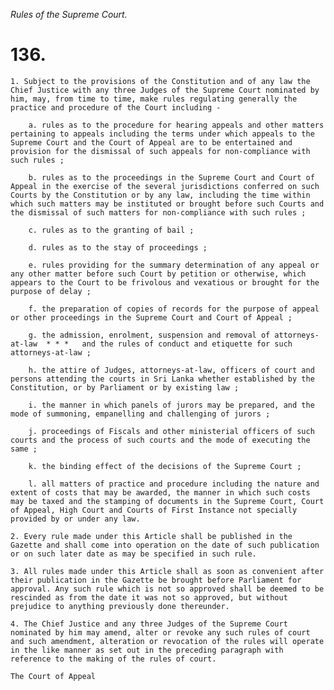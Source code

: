 *Rules of the Supreme Court.*

# 136.

    1. Subject to the provisions of the Constitution and of any law the Chief Justice with any three Judges of the Supreme Court nominated by him, may, from time to time, make rules regulating generally the practice and procedure of the Court including -

        a. rules as to the procedure for hearing appeals and other matters pertaining to appeals including the terms under which appeals to the Supreme Court and the Court of Appeal are to be entertained and provision for the dismissal of such appeals for non-compliance with such rules ;

        b. rules as to the proceedings in the Supreme Court and Court of Appeal in the exercise of the several jurisdictions conferred on such Courts by the Constitution or by any law, including the time within which such matters may be instituted or brought before such Courts and the dismissal of such matters for non-compliance with such rules ;

        c. rules as to the granting of bail ;

        d. rules as to the stay of proceedings ;

        e. rules providing for the summary determination of any appeal or any other matter before such Court by petition or otherwise, which appears to the Court to be frivolous and vexatious or brought for the purpose of delay ;

        f. the preparation of copies of records for the purpose of appeal or other proceedings in the Supreme Court and Court of Appeal ;

        g. the admission, enrolment, suspension and removal of attorneys-at-law  * * *   and the rules of conduct and etiquette for such attorneys-at-law ;

        h. the attire of Judges, attorneys-at-law, officers of court and persons attending the courts in Sri Lanka whether established by the Constitution, or by Parliament or by existing law ;

        i. the manner in which panels of jurors may be prepared, and the mode of summoning, empanelling and challenging of jurors ;

        j. proceedings of Fiscals and other ministerial officers of such courts and the process of such courts and the mode of executing the same ;

        k. the binding effect of the decisions of the Supreme Court ;

        l. all matters of practice and procedure including the nature and extent of costs that may be awarded, the manner in which such costs may be taxed and the stamping of documents in the Supreme Court, Court of Appeal, High Court and Courts of First Instance not specially provided by or under any law.

    2. Every rule made under this Article shall be published in the Gazette and shall come into operation on the date of such publication or on such later date as may be specified in such rule.

    3. All rules made under this Article shall as soon as convenient after their publication in the Gazette be brought before Parliament for approval. Any such rule which is not so approved shall be deemed to be rescinded as from the date it was not so approved, but without prejudice to anything previously done thereunder.

    4. The Chief Justice and any three Judges of the Supreme Court nominated by him may amend, alter or revoke any such rules of court and such amendment, alteration or revocation of the rules will operate in the like manner as set out in the preceding paragraph with reference to the making of the rules of court.

    The Court of Appeal